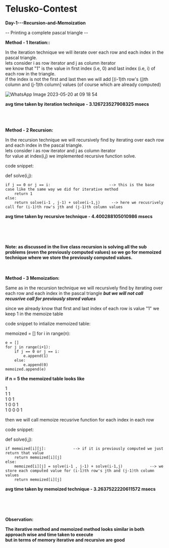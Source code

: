 # Telusko-Contest

**Day-1---Recursion-and-Memoization**

-- Printing a complete pascal triangle -- 

**Method - 1 Iteration::**


In the iteration technique we will iterate over each row and each index in the pascal triangle. <br>
lets consider i as row iterator and j as column iterator  <br>
we know that "1" is the  value in first index (i.e, 0) and last index (i.e, i) of each row in the triangle. <br>
if the index is not the first and last then we will add [(i-1)th row's (j)th column and (j-1)th column] values (of course which are already computed) <br>


![WhatsApp Image 2023-05-20 at 09 18 54](https://github.com/cs25-esc/Telusko-Contest/assets/68850280/a357b4b3-134e-4bb3-8f98-2024cc781208)

**avg time taken by iteration technique - 3.126723527908325 msecs**

<br><br><br>
**Method - 2 Recursion:**


In the recursion technique we will recursively find by iterating over each row and each index in the pascal triangle. <br>
lets consider i as row iterator and j as column iterator <br>
for value at index(i,j) we implemented recursive function solve. <br>

code snippet:

def solve(i,j):
    
    if j == 0 or j == i:                          --> this is the base case like the same way we did for iterative method                      
        return 1
    else:
        return solve(i-1 , j-1) + solve(i-1,j)     --> here we recusrively call for (i-1)th row's jth and (j-1)th column values


**avg time taken by recursive technique - 4.400288105010986 msecs**

<br><br><br>

**Note: as discussed in the live class recursion is solving all the sub problems (even the previously computed values) so we go for memoized technique where we store the previously computed values.**
<br><br><br>

**Method - 3 Memoization:**

Same as in the recursion technique we will recursively find by iterating over each row and each index in the pascal triangle ***but we will not call recusrive call for previously stored values*** <br>

since we already know that first and last index of each row is value "1" we keep 1 in the memoize table <br>

code snippet to intialize memoized table:

memoized = []
for i in range(n):

    e = []
    for j in range(i+1):
        if j == 0 or j == i:
            e.append(1)
        else:
            e.append(0)
    memoized.append(e) 

**if n = 5 the memoized table looks like**


1   <br>
1 1   <br>
1 0 1   <br>
1 0 0 1   <br>
1 0 0 0 1   <br>

then we will call memoize recusrive function for each index in each row

code snippet:

def solve(i,j):

    if memoized[i][j]:            --> if it is previously computed we just return that value
        return memoized[i][j]
    else:
        memoized[i][j] = solve(i-1 , j-1) + solve(i-1,j)            --> we store each computed value for (i-1)th row's jth and (j-1)th column values
        return memoized[i][j]
    

**avg time taken by memoized technique - 3.2637522220611572 msecs**


<br><br><br>

**Observation:**

**The iterative method and memoized method looks similar in both approach wise and time taken to execute <br> 
but in terms of memory iterative and recursive are good**

